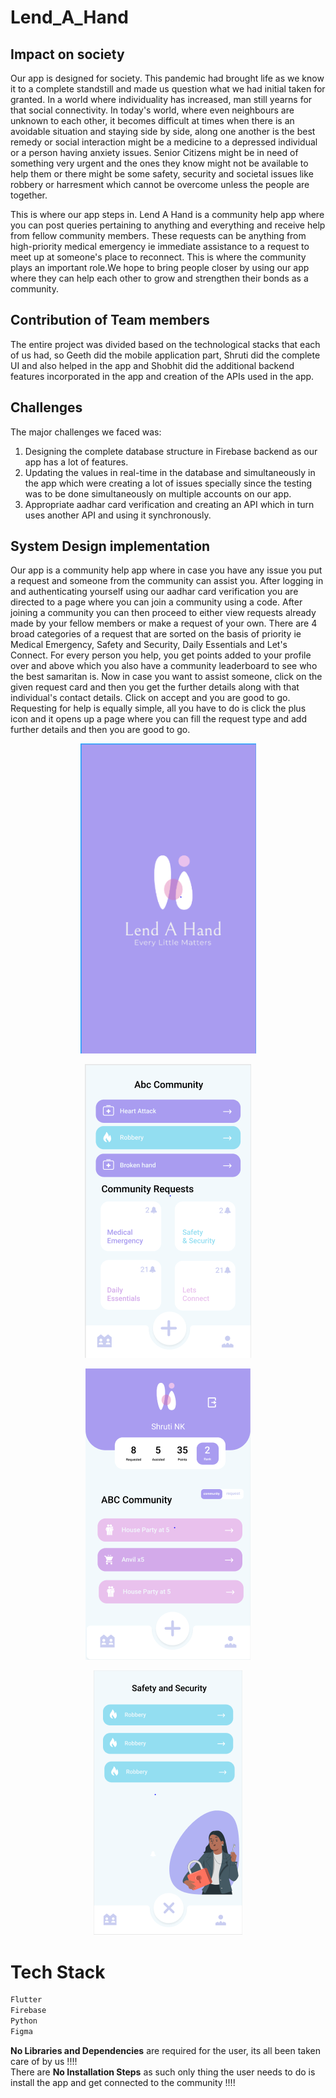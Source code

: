 # Lend_A_Hand

## Impact on society

Our app is designed for society. This pandemic had brought life as we know it to a complete standstill and made us question what we had initial taken for granted. In a world where individuality has increased, man still yearns for that social connectivity. In today's world, where even neighbours are unknown to each other, it becomes difficult at times when there is an avoidable situation and staying side by side, along one another is the best remedy or social interaction might be a medicine to a depressed individual or a person having anxiety issues. Senior Citizens might be in need of something very urgent and the ones they know might not be available to help them or there might be some safety, security and societal issues like robbery or harresment which cannot be overcome unless the people are together.

This is where our app steps in. Lend A Hand is a community help app where you can post queries pertaining to anything and everything and receive help from fellow community members. These requests can be anything from high-priority medical emergency ie immediate assistance to a request to meet up at someone's place to reconnect. This is where the community plays an important role.We hope to bring people closer by using our app where they can help each other to grow and strengthen their bonds as a community.

## Contribution of Team members

The entire project was divided based on the technological stacks that each of us had, so Geeth did the mobile application part, Shruti did the complete UI and also helped in the app and Shobhit did the additional backend features incorporated in the app and creation of the APIs used in the app.

## Challenges

The major challenges we faced was:
1. Designing the complete database structure in Firebase backend as our app has a lot of features.
2. Updating the values in real-time in the database and simultaneously in the app which were creating a lot of issues specially since the testing was to be done simultaneously on multiple accounts on our app.
3. Appropriate aadhar card verification and creating an API which in turn uses another API and using it synchronously.

## System Design implementation

Our app is a community help app where in case you have any issue you put a request and someone from the community can assist you. After logging in and authenticating yourself using our aadhar card verification you are directed to a page where you can join a community using a code. After joining a community you can then proceed to either view requests already made by your fellow members or make a request of your own. There are 4 broad categories of a request that are sorted on the basis of priority ie Medical Emergency, Safety and Security, Daily Essentials and Let's Connect. For every person you help, you get points added to your profile over and above which you also have a community leaderboard to see who the best samaritan is. Now in case you want to assist someone, click on the given request card and then you get the further details along with that individual's contact details. Click on accept and you are good to go. Requesting for help is equally simple, all you have to do is click the plus icon and it opens up a page where you can fill the request type and add further details and then you are good to go.

<p align="center">
  <img src="img/1.PNG">
</p>

<p align="center">
  <img src="img/2.PNG">
</p>

<p align="center">
  <img src="img/3.PNG">
</p>

<p align="center">
  <img src="img/4.PNG">
</p>

# Tech Stack
```bash
Flutter
Firebase
Python
Figma
```

**No Libraries and Dependencies** are required for the user, its all been taken care of by us !!!! 
<br>
There are **No Installation Steps** as such only thing the user needs to do is install the app and get connected to the community !!!!
